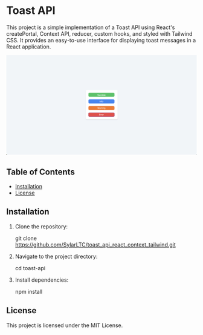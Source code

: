 # Toast API

This project is a simple implementation of a Toast API using React's createPortal, Context API, reducer, custom hooks, and styled with Tailwind CSS. It provides an easy-to-use interface for displaying toast messages in a React application.

![Image of the project](image.png)

## Table of Contents

- [Installation](#installation)
- [License](#license)

## Installation

1.  Clone the repository:

    git clone https://github.com/SylarLTC/toast_api_react_context_tailwind.git

2.  Navigate to the project directory:

    cd toast-api

3.  Install dependencies:

    npm install

## License

This project is licensed under the MIT License.
